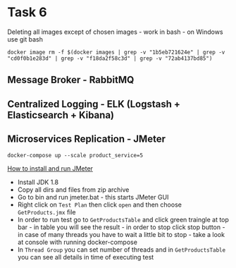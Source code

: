 # Task 6

Deleting all images except of chosen images - work in bash - on Windows use git bash
```
docker image rm -f $(docker images | grep -v "1b5eb721624e" | grep -v "cd0f0b1e283d" | grep -v "f18da2f58c3d" | grep -v "72ab4137bd85")
```

## Message Broker - RabbitMQ


## Centralized Logging - ELK (Logstash + Elasticsearch + Kibana)


## Microservices Replication - JMeter

```
docker-compose up --scale product_service=5
```

[How to install and run JMeter](https://www.guru99.com/guide-to-install-jmeter.html)

* Install JDK 1.8
* Copy all dirs and files from zip archive
* Go to bin and run jmeter.bat - this starts JMeter GUI
* Right click on `Test Plan` then click `open` and then choose `GetProducts.jmx` file
* In order to run test go to `GetProductsTable` and click green traingle at top bar - in table you will see the result - in order to stop click stop button - in case of many threads you have to wait a little bit to stop - take a look at console with running docker-compose
* In `Thread Group` you can set number of threads and in `GetProductsTable` you can see all details in time of executing test
